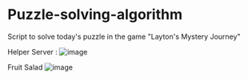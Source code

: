 # Puzzle-solving-algorithm
Script to solve today's puzzle in the game "Layton's Mystery Journey"

Helper Server : 
![image](https://github.com/user-attachments/assets/8de00902-d9b7-4232-97d9-c0e2fb539a0b)

Fruit Salad
![image](https://github.com/user-attachments/assets/9d87d7e5-2cb8-4bf5-87a6-4645067d0569)
